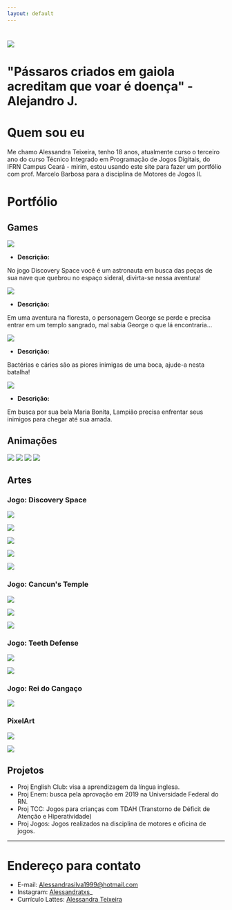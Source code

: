 ```yaml
---
layout: default
---
```

# ![](eupp.png) 
# "Pássaros criados em gaiola acreditam que voar é doença" -Alejandro J.

# Quem sou eu  
Me chamo Alessandra Teixeira, tenho 18 anos, atualmente curso o terceiro ano do curso Técnico Integrado em Programação de Jogos Digitais, do IFRN Campus Ceará - mirim, estou usando este site para fazer um portfólio com prof. Marcelo Barbosa para a disciplina de Motores de Jogos II.

# Portfólio

## Games

[![](discoveryspacep.png)](https://AlessandraTS.github.io/DiscoverySpace/)  

* **Descrição:**  

No jogo Discovery Space você é um astronauta em busca das peças de     
sua nave que quebrou no espaço sideral, divirta-se nessa aventura!  


[![](cancunsp.png)](https://AlessandraTS.github.io/CancunsTemple/)

* **Descrição:**  

Em uma aventura na floresta, o personagem George se perde e precisa   
entrar em um templo sangrado, mal sabia George o que lá encontraria...    


[![](teethDefensep.png)](https://alessandrats.github.io/TeethDefense/)

* **Descrição:**  

Bactérias e cáries são as piores inimigas de uma boca, ajude-a nesta batalha!  


[![](cangacop.png)](https://alessandrats.github.io/O%20Rei%20do%20Cangaco/)

* **Descrição:**  

Em busca por sua bela Maria Bonita, Lampião precisa enfrentar seus     
inimigos para chegar até sua amada.  

## Animações 
![](atc.gif)
![](camc.gif)
![](corc.gif)
![](pulc.gif)

## Artes

### Jogo: Discovery Space
![](astronautap.png)

![](etp.png)

![](planeta1p.png)

![](planeta2p.png)

![](planeta3p.png)


### Jogo: Cancun's Temple
![](georgep.png)

![](faunop.png)

![](plantap.png)


### Jogo: Teeth Defense
![](dentep.png)

![](bocap.png)


### Jogo: Rei do Cangaço 
![](lampiaop.png)


### PixelArt
![](milhoGp.png)

![](cenouraGp.png)


## Projetos

* Proj English Club: visa a aprendizagem da língua inglesa.
* Proj Enem: busca pela aprovação em 2019 na Universidade Federal do RN. 
* Proj TCC: Jogos para crianças com TDAH (Transtorno de Déficit de Atenção e Hiperatividade)  
* Proj Jogos: Jogos realizados na disciplina de motores e oficina de jogos.

* * *

# Endereço para contato
* E-mail: Alessandrasilva1999@hotmail.com
* Instagram: [Alessandratxs](https://www.instagram.com/Alessandratxs/)_
* Currículo Lattes: [Alessandra Teixeira](http://buscatextual.cnpq.br/buscatextual/visualizacv.do?id=K8073831H4)

